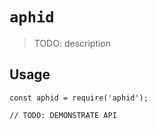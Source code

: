 # `aphid`

> TODO: description

## Usage

```
const aphid = require('aphid');

// TODO: DEMONSTRATE API
```
